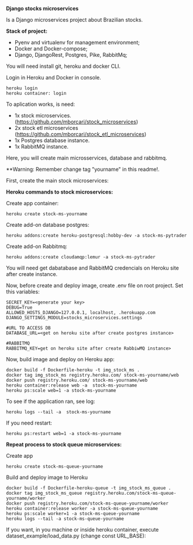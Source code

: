 **Django stocks microservices**

Is a Django microservices project about Brazilian stocks.

**Stack of project:**

- Pyenv and virtualenv for management environment;
- Docker and Docker-compose;
- Django, DjangoRest, Postgres, Pike, RabbitMq;


You will need install git, heroku and docker CLI.

Login in Heroku and Docker in console.

```
heroku login
heroku container: login
```
To aplication works, is need:

- 1x stock microservices. (https://github.com/mborcari/stock_microservices)
- 2x stock etl microservices (https://github.com/mborcari/stock_etl_microservices)
- 1x Postgres database instance.
- 1x RabbitMQ instance.

Here, you will create main microsservices, database and rabbitmq. 

**Warning: Remember change tag "yourname" in this readme!.

First, create the main stock microservices:

  **Heroku commands to stock microservices:**
  
  Create app container:
  ```
  heroku create stock-ms-yourname
  ```

  Create add-on database postgres:
  ```
  heroku addons:create heroku-postgresql:hobby-dev -a stock-ms-pytrader
  ```

  Create add-on Rabbitmq:
  ```
  heroku addons:create cloudamqp:lemur -a stock-ms-pytrader
  ```

  You will need get dabatabase and RabbitMQ credencials on Heroku site after create instance.
  
  Now, before create and deploy image, create .env file on root project. Set this variables:
  
  ```
  SECRET_KEY=<generate your key>
  DEBUG=True
  ALLOWED_HOSTS_DJANGO=127.0.0.1, localhost, .herokuapp.com
  DJANGO_SETTINGS_MODULE=stocks_microservices.settings

  #URL TO ACCESS DB
  DATABASE_URL=<get on heroku site after create postgres instance>

  #RABBITMQ
  RABBITMQ_KEY=get on heroku site after create RabbiwMQ instance>
  ```
 
  Now, build image and deploy on Heroku app:
  ```
  docker build -f Dockerfile-heroku -t img_stock_ms .
  docker tag img_stock_ms registry.heroku.com/ stock-ms-yourname/web
  docker push registry.heroku.com/ stock-ms-yourname/web
  heroku container:release web -a  stock-ms-yourname
  heroku ps:scale web=1 -a stock-ms-yourname
  ```

  To see if the application ran, see log:
  ```
  heroku logs --tail -a  stock-ms-yourname
  ```
  
  If you need restart:
  ```
  heroku ps:restart web=1 -a stock-ms-yourname
  ```

**Repeat process to stock queue microservices:**

  Create app
  ```
  heroku create stock-ms-queue-yourname
  ```

  Build and deploy image to Heroku
  ```
  docker build -f Dockerfile-heroku-queue -t img_stock_ms_queue .
  docker tag img_stock_ms_queue registry.heroku.com/stock-ms-queue-yourname/worker
  docker push registry.heroku.com/stock-ms-queue-yourname/worker
  heroku container:release worker -a stock-ms-queue-yourname
  heroku ps:scale worker=1 -a stock-ms-queue-yourname
  heroku logs --tail -a stock-ms-queue-yourname
  ```


If you want, in you machine or inside heroku container, execute dataset_example/load_data.py (change const URL_BASE):

